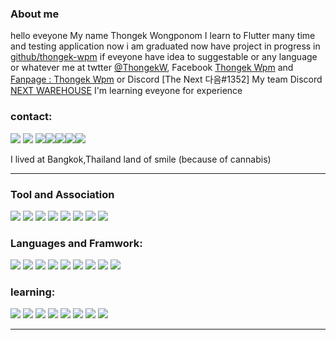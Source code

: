 ### About me 
hello eveyone My name Thongek Wongponom I learn to Flutter many time and testing application 
now i am graduated now have project in progress in [github/thongek-wpm](https://github.com/Thongek-wpm) if eveyone have idea to suggestable or any language or whatever me at twtter [@ThongekW](https://twitter.com/ThongekW), Facebook [Thongek Wpm](https://www.facebook.com/BreakerGEz) and [Fanpage : Thongek Wpm](https://www.facebook.com/ThongekWpmTh/) or Discord [The Next 다음#1352]  My team Discord [NEXT WAREHOUSE](https://discord.gg/bppT8TaYrf) I'm learning eveyone for experience



### contact:
<a href= https://www.facebook.com/BreakerGEz><img src =https://user-images.githubusercontent.com/70640558/205985322-edf01cec-77ec-477d-92e6-2e7a58587a86.png></a>
<a href= https://www.instagram.com/thongek_wpm><img src =https://user-images.githubusercontent.com/70640558/205985785-ead26530-744a-4a3b-8a95-4d44390441dc.png></a>
<a href= https://www.linkedin.com/in/thongek-wongpomon-338aba258><img src =https://user-images.githubusercontent.com/70640558/205986576-4a4044b8-4c6d-435f-843f-10e3d899be7d.png></a><a href= https://twitter.com/ThongekW><img src =https://user-images.githubusercontent.com/70640558/205987012-67532951-3945-4773-887b-03a803adb4b3.png></a><a href= https://www.youtube.com/@thongek_wpm><img src =https://user-images.githubusercontent.com/70640558/205987610-fbf7b299-5b78-48d7-b034-6f0f0e717f75.png></a><a href= https://www.twitch.tv/thenextza><img src =https://user-images.githubusercontent.com/70640558/205988018-1d9c4c53-979c-499d-a2d1-4eeba5a1380e.png></a><a href= https://discord.gg/bppT8TaYrf><img src =https://user-images.githubusercontent.com/70640558/205988706-eedfaf75-f41f-4c4d-ba95-8d77fdfb43a4.png></a>



I lived at Bangkok,Thailand land of smile (because of cannabis)
___________________________________________________________________________________________________________________________________

### Tool and Association
<a href= https://code.visualstudio.com><img src = https://user-images.githubusercontent.com/70640558/206163103-9e0d1246-f3aa-446c-8490-8a086c2b9fb3.png></a>
<a href= https://desktop.github.com><img src = https://user-images.githubusercontent.com/70640558/205984670-4db342f0-443c-4428-b3d8-7f9ffe6d1c6f.png></a>
<a href= https://developer.android.com/studio><img src =https://user-images.githubusercontent.com/70640558/206163558-cc124f88-4e5e-4b09-bb76-f10a58079652.png></a>
<a href= https://discord.com><img src = https://user-images.githubusercontent.com/70640558/209553248-f52a9d2d-de0a-4865-bf38-81d31390431a.png></a>
<a href= https://slack.com><img src = https://user-images.githubusercontent.com/70640558/209553305-b877812d-6d62-4e83-a732-bdacac843320.png></a>
<a href= http://gmail.com><img src =https://user-images.githubusercontent.com/70640558/209553460-1ecdefed-b73b-4ff9-90de-73afabba3727.png></a>
<a href= https://www.adobe.com/th_th/products><img src =https://github.com/Thongek-wpm/Thongek-wpm/assets/70640558/1ccf4eed-559b-4bfa-8415-d188e3fb7750></a>
<a href= https://www.adobe.com/th_th/products><img src =https://github.com/Thongek-wpm/Thongek-wpm/assets/70640558/6d0207ff-fc90-4d4e-9236-79972f386fa2></a>


### Languages and Framwork:
<a href=https://flutter.dev><img src = https://user-images.githubusercontent.com/70640558/205962213-7168570a-4f33-4369-891c-5bf45ada4612.png ></a> 
<a href=https://dart.dev><img src =https://user-images.githubusercontent.com/70640558/205966841-fe9532ac-b1db-4170-851a-7c726526c848.svg></a> 
<a href= https://firebase.google.com><img src =https://user-images.githubusercontent.com/70640558/205962094-6b4918db-b1b7-4afa-a93b-8d6ec8810a81.png></a>
<a href= https://yarnpkg.com><img src =https://user-images.githubusercontent.com/70640558/206162610-127993b8-d1e4-41f1-ad80-1ae937af6e7e.png></a>
<a href= https://nodejs.org/en><img src =https://user-images.githubusercontent.com/70640558/206164106-0f214e1f-00c1-4f4f-9915-0eb815905e64.png></a>
<a href= https://www.postman.com><img src =https://user-images.githubusercontent.com/70640558/209552486-59b1eb96-6290-45a8-b4f2-bb81ba2733fe.png></a>
<a href= https://en.wikipedia.org/wiki/C%2B%2B><img src =https://github.com/Thongek-wpm/Thongek-wpm/assets/70640558/e1805d31-e5f0-4c7d-8914-3984753ccbed></a>
<a href= https://www.java.com/en><img src =https://github.com/Thongek-wpm/Thongek-wpm/assets/70640558/d64d2366-c6ad-4c72-a35a-b3087506f489></a>
<a href=https://www.php.net/><img src = https://github.com/Thongek-wpm/Thongek-wpm/assets/70640558/92a4025d-ac8f-45a6-a48c-3448f360ff98></a> 
### learning:
<a href= https://vuejs.org><img src =https://user-images.githubusercontent.com/70640558/205969831-da82182e-0e3b-43dd-bf8c-83cc60af5449.png></a>
<a href= https://next.vuetifyjs.com/en><img src =https://user-images.githubusercontent.com/70640558/205970338-19fe7ebb-bb9e-4641-bfbc-fb0162a820cd.png></a>
<a href= https://create-react-app.dev><img src =https://user-images.githubusercontent.com/70640558/206164677-06190197-c83e-4ffa-a67d-caaee157680c.png></a>
<a href= https://reactnative.dev><img src =https://user-images.githubusercontent.com/70640558/206164807-23117c89-a24b-431f-849d-796a77d585f5.png></a>
<a href= https://en.wikipedia.org/wiki/HTML><img src =https://user-images.githubusercontent.com/70640558/206168399-0289057d-b21a-4e19-8a4d-8d38c431f299.png></a>
<a href= https://en.wikipedia.org/wiki/CSS><img src =https://user-images.githubusercontent.com/70640558/206168745-79a07500-089d-4740-9190-449158d2e3da.png></a>
<a href= https://www.javascript.com><img src =https://user-images.githubusercontent.com/70640558/206169350-a5dcba3d-ee70-4e03-879e-02264765698e.png></a>
<a href= https://www.typescriptlang.org><img src =https://user-images.githubusercontent.com/70640558/206169912-ef69cf57-528d-4261-b490-b0ccaf278c51.png></a>
___________________________________________________________________________________________________________________________________
